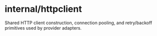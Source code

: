 # internal/httpclient

Shared HTTP client construction, connection pooling, and retry/backoff primitives used by provider adapters.
